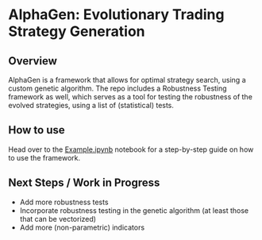 # AlphaGen: Evolutionary Trading Strategy Generation

## Overview
AlphaGen is a framework that allows for optimal strategy search, using a custom genetic algorithm. The repo includes a Robustness Testing framework as well, which serves as a tool for testing the robustness of the evolved strategies, using a list of (statistical) tests. 

## How to use
Head over to the [Example.ipynb](notebooks/Example.ipynb) notebook for a step-by-step guide on how to use the framework.

## Next Steps / Work in Progress
- Add more robustness tests
- Incorporate robustness testing in the genetic algorithm (at least those that can be vectorized)
- Add more (non-parametric) indicators


